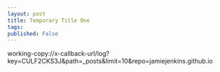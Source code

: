 ```yaml
---
layout: post
title: Temporary Title One
tags: 
published: False
---
```


working-copy://x-callback-url/log?key=CULF2CKS3J&path=_posts&limit=10&repo=jamiejenkins.github.io
